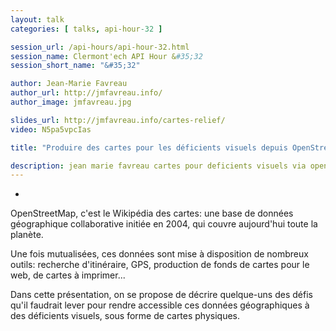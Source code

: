 ```yaml
---
layout: talk
categories: [ talks, api-hour-32 ]

session_url: /api-hours/api-hour-32.html
session_name: Clermont'ech API Hour &#35;32
session_short_name: "&#35;32"

author: Jean-Marie Favreau
author_url: http://jmfavreau.info/
author_image: jmfavreau.jpg

slides_url: http://jmfavreau.info/cartes-relief/
video: N5pa5vpcIas

title: "Produire des cartes pour les déficients visuels depuis OpenStreetMap"

description: jean marie favreau cartes pour deficients visuels via openstreetmap
---
```

-

OpenStreetMap, c'est le Wikipédia des cartes: une base de données géographique
collaborative initiée en 2004, qui couvre aujourd'hui toute la planète.

Une fois mutualisées, ces données sont mise à disposition de nombreux outils:
recherche d'itinéraire, GPS, production de fonds de cartes pour le web, de
cartes à imprimer...

Dans cette présentation, on se propose de décrire quelque-uns des défis qu'il
faudrait lever pour rendre accessible ces données géographiques à des
déficients visuels, sous forme de cartes physiques.
